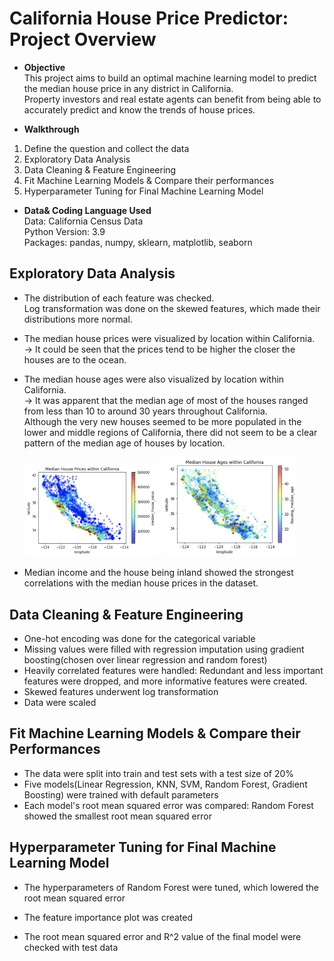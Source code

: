 # California House Price Predictor: Project Overview
* **Objective**<br/>
This project aims to build an optimal machine learning model to predict the median house price in any district in California.<br/>
Property investors and real estate agents can benefit from being able to accurately predict and know the trends of house prices. 

* **Walkthrough** 
 1. Define the question and collect the data<br/>
 2. Exploratory Data Analysis<br/> 
 3. Data Cleaning & Feature Engineering<br/>
 4. Fit Machine Learning Models & Compare their performances<br/> 
 5. Hyperparameter Tuning for Final Machine Learning Model 

* **Data& Coding Language Used**<br/> 
Data: California Census Data<br/>
Python Version: 3.9<br/>
Packages: pandas, numpy, sklearn, matplotlib, seaborn 


## Exploratory Data Analysis
* The distribution of each feature was checked.<br/> 
  Log transformation was done on the skewed features, which made their distributions more normal.  
* The median house prices were visualized by location within California.<br/> 
  &#8594; It could be seen that the prices tend to be higher the closer the houses are to the ocean.<br/>
* The median house ages were also visualized by location within California.<br/>
  &#8594; It was apparent that the median age of most of the houses ranged from less than 10 to around 30 years throughout California.<br/>
          Although the very new houses seemed to be more populated in the lower and middle regions of California, there did not seem to be a
          clear pattern of the median age of houses by location.
  
  <img src = "viz1.png" style = "width: 45%"> <img src = "viz2.png" style = "width: 45%">

* Median income and the house being inland showed the strongest correlations with the median house prices in the dataset. 
  
## Data Cleaning & Feature Engineering 
* One-hot encoding was done for the categorical variable 
* Missing values were filled with regression imputation using gradient boosting(chosen over linear regression and random forest)
* Heavily correlated features were handled: Redundant and less important features were dropped, and more informative features were created.
* Skewed features underwent log transformation 
* Data were scaled  

## Fit Machine Learning Models & Compare their Performances 
* The data were split into train and test sets with a test size of 20% 
* Five models(Linear Regression, KNN, SVM, Random Forest, Gradient Boosting) were trained with default parameters
* Each model's root mean squared error was compared: Random Forest showed the smallest root mean squared error 

## Hyperparameter Tuning for Final Machine Learning Model 
* The hyperparameters of Random Forest were tuned, which lowered the root mean squared error
* The feature importance plot was created 

* The root mean squared error and R^2 value of the final model were checked with test data 
